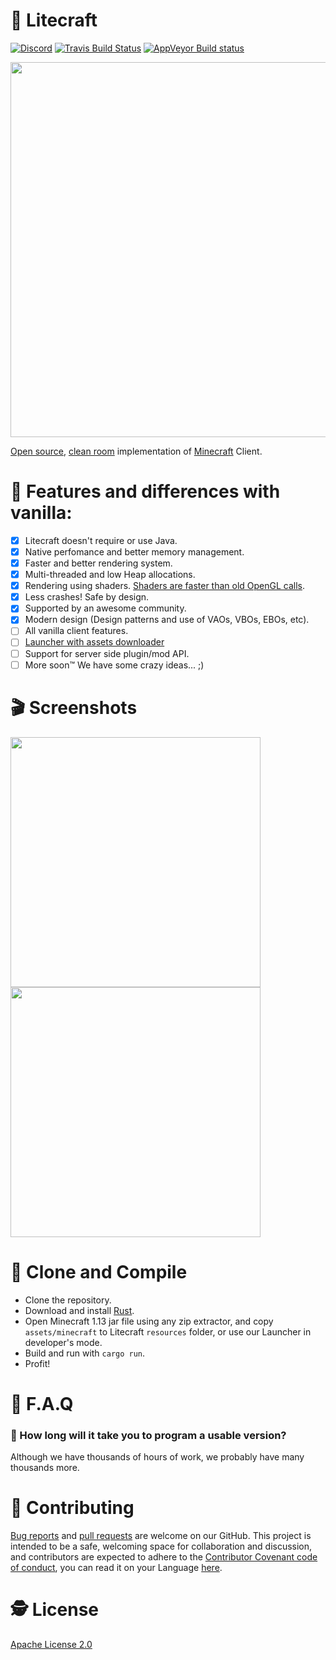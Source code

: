 # 👾 Litecraft
[![Discord](https://img.shields.io/discord/371055566480605184.svg)](https://discord.gg/qKjuDxx)
[![Travis Build Status](https://travis-ci.org/Litecrafty/Litecraft.svg?branch=master)](https://travis-ci.org/Litecrafty/Litecraft)
[![AppVeyor Build status](https://ci.appveyor.com/api/projects/status/8w3v571dpu2a84y6?svg=true)](https://ci.appveyor.com/project/Litecrafty/litecraft)

<img src="https://i.imgur.com/JwRuNEl.gif" width="600">

[Open source](https://en.wikipedia.org/wiki/Free_and_open-source_software), [clean room](https://en.wikipedia.org/wiki/Clean_room_design) implementation of [Minecraft](https://minecraft.net) Client.

# 💠 Features and differences with vanilla:
- [X] Litecraft doesn't require or use Java.
- [X] Native perfomance and better memory management.
- [X] Faster and better rendering system.
- [X] Multi-threaded and low Heap allocations.
- [X] Rendering using shaders. [Shaders are faster than old OpenGL calls](https://thebookofshaders.com/00/).
- [X] Less crashes! Safe by design.
- [X] Supported by an awesome community.
- [X] Modern design (Design patterns and use of VAOs, VBOs, EBOs, etc).
- [ ] All vanilla client features.
- [ ] [Launcher with assets downloader](https://github.com/Litecrafty/Launcher)
- [ ] Support for server side plugin/mod API.
- [ ] More soon™ We have some crazy ideas... ;)

# 🎬 Screenshots
<img src="https://cdn.discordapp.com/attachments/377277794595635210/377296799892766720/unknown.png" width="400">
<img src="https://cdn.discordapp.com/attachments/377277794595635210/377277937902419968/687474703a2f2f692e696d6775722e636f6d2f68465967334a752e706e67.png" width="400">

# 🔧 Clone and Compile

 - Clone the repository.
 - Download and install [Rust](https://rustup.rs/).
 - Open Minecraft 1.13 jar file using any zip extractor, and copy `assets/minecraft` to Litecraft `resources` folder, or use our Launcher in developer's mode.
 - Build and run with `cargo run`.
 - Profit!

# 🎉 F.A.Q

### 🤔 How long will it take you to program a usable version?
Although we have thousands of hours of work, we probably have many thousands more.

# 🤘 Contributing
[Bug reports](https://github.com/Litecrafty/Litecraft/issues) and [pull requests](https://github.com/Litecrafty/Litecraft/pulls) are welcome on our GitHub. This project is intended to be a safe, welcoming space for collaboration and discussion, and contributors are expected to adhere to the [Contributor Covenant code of conduct](https://github.com/Litecrafty/Litecraft/blob/master/CONTRIBUTING.md), you can read it on your Language [here](https://www.contributor-covenant.org/translations.html).

# 🕵 License
[Apache License 2.0](https://github.com/Litecrafty/Litecraft/blob/master/LICENSE)
